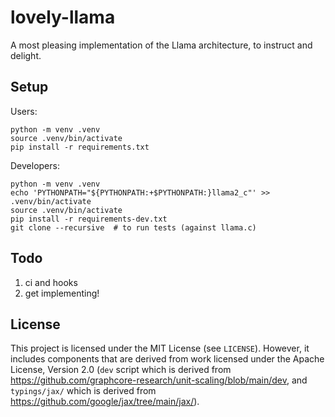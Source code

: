 # lovely-llama
A most pleasing implementation of the Llama architecture, to instruct and delight.

## Setup

Users:
```
python -m venv .venv
source .venv/bin/activate
pip install -r requirements.txt
```

Developers:
```
python -m venv .venv
echo 'PYTHONPATH="${PYTHONPATH:+$PYTHONPATH:}llama2_c"' >> .venv/bin/activate
source .venv/bin/activate
pip install -r requirements-dev.txt
git clone --recursive  # to run tests (against llama.c)
```

## Todo

1. ci and hooks
2. get implementing!

## License

This project is licensed under the MIT License (see `LICENSE`). However, it includes components that are derived from work licensed under the Apache License, Version 2.0 (`dev` script which is derived from https://github.com/graphcore-research/unit-scaling/blob/main/dev, and `typings/jax/` which is derived from https://github.com/google/jax/tree/main/jax/).
